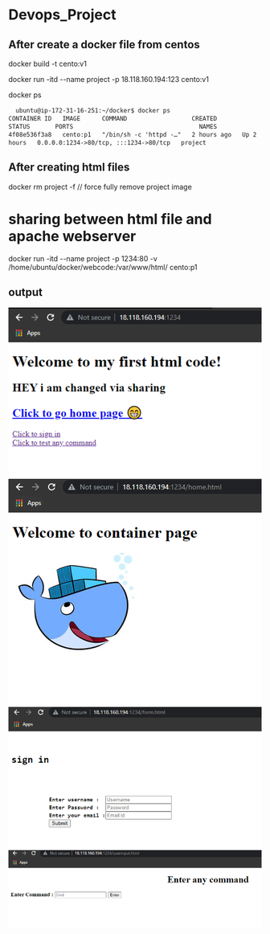 # Devops_Project

## After create a docker file from centos 

docker build -t cento:v1

docker run -itd --name project -p 18.118.160.194:123 cento:v1

docker ps
```
  ubuntu@ip-172-31-16-251:~/docker$ docker ps
CONTAINER ID   IMAGE      COMMAND                  CREATED       STATUS       PORTS                                   NAMES
4f08e536f3a8   cento:p1   "/bin/sh -c 'httpd -…"   2 hours ago   Up 2 hours   0.0.0.0:1234->80/tcp, :::1234->80/tcp   project

```
## After creating html files

docker rm project -f  // force fully remove project image

# sharing between html file and apache webserver

docker run -itd --name project -p 1234:80 -v /home/ubuntu/docker/webcode:/var/www/html/ cento:p1


## output

<img src ="index.PNG">
<img src ="home.PNG">
<img src ="form.PNG">
<img src ="userinput.PNG">

